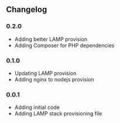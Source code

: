 Changelog
---------------------

### 0.2.0
- Adding better LAMP provision
- Adding Composer for PHP dependencies

### 0.1.0
- Updating LAMP provision
- Adding nginx to nodejs provision

### 0.0.1
- Adding initial code
- Adding LAMP stack provisioning file